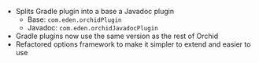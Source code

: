 ---
---

- Splits Gradle plugin into a base a Javadoc plugin
  - Base: `com.eden.orchidPlugin` 
  - Javadoc: `com.eden.orchidJavadocPlugin` 
- Gradle plugins now use the same version as the rest of Orchid
- Refactored options framework to make it simpler to extend and easier to use
